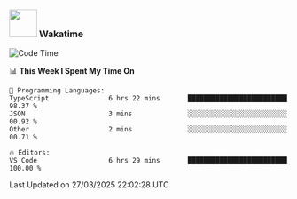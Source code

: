 ### <img src="https://media.giphy.com/media/VgCDAzcKvsR6OM0uWg/giphy.gif" width="50"> Wakatime

  <!--START_SECTION:waka-->
![Code Time](http://img.shields.io/badge/Code%20Time-1%2C527%20hrs%2012%20mins-blue)

📊 **This Week I Spent My Time On** 

```text
💬 Programming Languages: 
TypeScript               6 hrs 22 mins       █████████████████████████   98.37 % 
JSON                     3 mins              ░░░░░░░░░░░░░░░░░░░░░░░░░   00.92 % 
Other                    2 mins              ░░░░░░░░░░░░░░░░░░░░░░░░░   00.71 % 

🔥 Editors: 
VS Code                  6 hrs 29 mins       █████████████████████████   100.00 % 
```


 Last Updated on 27/03/2025 22:02:28 UTC
<!--END_SECTION:waka-->
